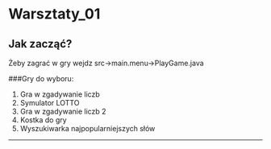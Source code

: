 # Warsztaty_01

## Jak zacząć?
Żeby zagrać w gry wejdz src->main.menu->PlayGame.java

###Gry do wyboru:
  1. Gra w zgadywanie liczb
  2. Symulator LOTTO
  3. Gra w zgadywanie liczb 2
  4. Kostka do gry
  5. Wyszukiwarka najpopularniejszych słów
  ----------------------------------------------------------------------------------------
